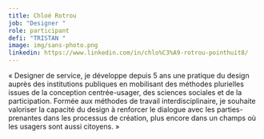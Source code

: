 ```yaml
---
title: Chloé Rotrou
job: "Designer "
role: participant
defi: "TRISTAN "
image: img/sans-photo.png
linkedin: https://www.linkedin.com/in/chlo%C3%A9-rotrou-pointhuit8/
---
```

« Designer de service, je développe depuis 5 ans une pratique du design auprès des institutions publiques en mobilisant des méthodes plurielles issues de la conception centrée-usager, des sciences sociales et de la participation. Formée aux méthodes de travail interdisciplinaire, je souhaite valoriser la capacité du design à renforcer le dialogue avec les parties-prenantes dans les processus de création, plus encore dans un champs où les usagers sont aussi citoyens. »